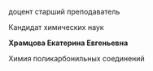 доцент
старший преподаватель

Кандидат химических наук

**Храмцова Екатерина Евгеньевна**

Химия поликарбонильных соединений